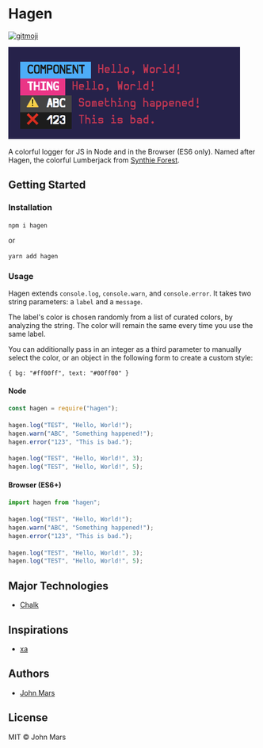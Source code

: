 # Hagen

[![gitmoji](https://img.shields.io/badge/gitmoji-%F0%9F%98%9C%F0%9F%98%8D-yellow.svg?style=flat-square)](https://gitmoji.carloscuesta.me/)

![](https://github.com/j0hnm4r5/hagen/raw/master/assets/screenshot.png)


A colorful logger for JS in Node and in the Browser (ES6 only). Named after Hagen, the colorful Lumberjack from [Synthie Forest](https://vimeo.com/90995716).

## Getting Started

### Installation

`npm i hagen`

or

`yarn add hagen`

### Usage

Hagen extends `console.log`, `console.warn`, and `console.error`. It takes two string parameters: a `label` and a `message`.

The label's color is chosen randomly from a list of curated colors, by analyzing the string. The color will remain the same every time you use the same label.

You can additionally pass in an integer as a third parameter to manually select the color, or an object in the following form to create a custom style:

```
{ bg: "#ff00ff", text: "#00ff00" }
```

#### Node

```js
const hagen = require("hagen");

hagen.log("TEST", "Hello, World!");
hagen.warn("ABC", "Something happened!");
hagen.error("123", "This is bad.");

hagen.log("TEST", "Hello, World!", 3);
hagen.log("TEST", "Hello, World!", 5);
```

#### Browser (ES6+)

```js
import hagen from "hagen";

hagen.log("TEST", "Hello, World!");
hagen.warn("ABC", "Something happened!");
hagen.error("123", "This is bad.");

hagen.log("TEST", "Hello, World!", 3);
hagen.log("TEST", "Hello, World!", 5);
```

## Major Technologies

-   [Chalk](https://github.com/chalk/chalk)

## Inspirations

-   [xa](https://github.com/xxczaki/xa)

## Authors

-   [John Mars](http://m4r5.io)

## License

MIT © John Mars
